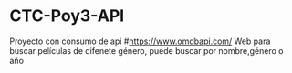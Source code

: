 # CTC-Poy3-API
Proyecto con consumo de api
#https://www.omdbapi.com/ 
Web para buscar películas de difenete género, puede buscar por nombre,género o año  